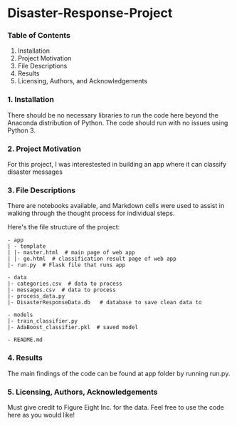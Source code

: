 # Disaster-Response-Project


### Table of Contents
1. Installation
2. Project Motivation
3. File Descriptions
4. Results
5. Licensing, Authors, and Acknowledgements


### 1. Installation
There should be no necessary libraries to run the code here beyond the Anaconda distribution of Python. The code should run with no issues using Python 3.

### 2. Project Motivation
For this project, I was interestested in building an app where it can classify disaster messages



### 3. File Descriptions
There are notebooks available, and Markdown cells were used to assist in walking through the thought process for individual steps.

Here's the file structure of the project:

```
- app
| - template
| |- master.html  # main page of web app
| |- go.html  # classification result page of web app
|- run.py  # Flask file that runs app

- data
|- categories.csv  # data to process 
|- messages.csv  # data to process
|- process_data.py
|- DisasterResponseData.db   # database to save clean data to

- models
|- train_classifier.py
|- AdaBoost_classifier.pkl  # saved model 

- README.md
```


### 4. Results
The main findings of the code can be found at app folder by running run.py.

### 5. Licensing, Authors, Acknowledgements

Must give credit to Figure Eight Inc. for the data. Feel free to use the code here as you would like!
